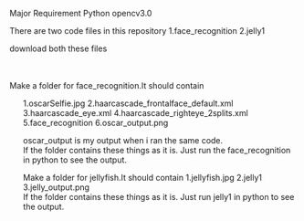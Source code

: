 Major Requirement
Python
opencv3.0

There are two code files in this repository
1.face_recognition
2.jelly1

download both these files
<p>
<br><br>
Make a folder for face_recognition.It should contain
<ol>
<l>1.oscarSelfie.jpg
<l>2.haarcascade_frontalface_default.xml
<l>3.haarcascade_eye.xml
<l>4.haarcascade_righteye_2splits.xml
<l>5.face_recognition
<l>6.oscar_output.png

oscar_output is my output when i ran the same code.
<br>
If the folder contains these things as it is. Just run the face_recognition in python to see the output.

<p>
Make a folder for jellyfish.It should contain
<l>1.jellyfish.jpg
<l>2.jelly1
<l>3.jelly_output.png
<br>
If the folder contains these things as it is. Just run jelly1 in python to see the output.
